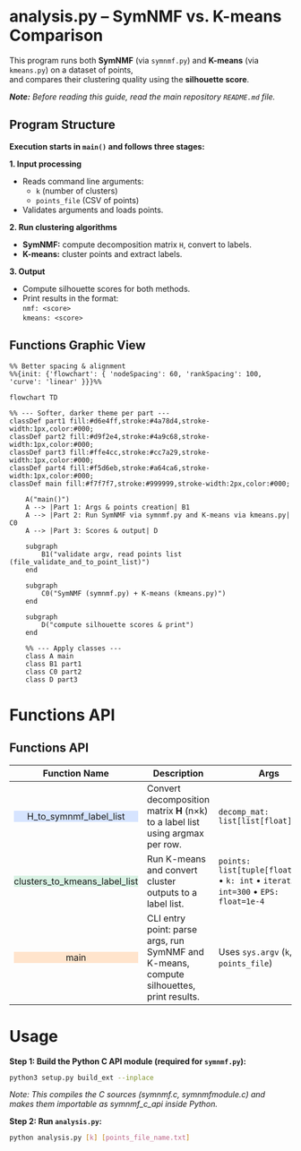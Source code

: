 # analysis.py – SymNMF vs. K-means Comparison

This program runs both **SymNMF** (via `symnmf.py`) and **K-means** (via `kmeans.py`) on a dataset of points,  
and compares their clustering quality using the **silhouette score**.

***Note:** Before reading this guide, read the main repository `README.md` file.*

## Program Structure
**Execution starts in `main()` and follows three stages:**

**1. Input processing**  
- Reads command line arguments:  
  - `k` (number of clusters)  
  - `points_file` (CSV of points)  
- Validates arguments and loads points.

**2. Run clustering algorithms**  
- **SymNMF:** compute decomposition matrix `H`, convert to labels.  
- **K-means:** cluster points and extract labels.

**3. Output**  
- Compute silhouette scores for both methods.  
- Print results in the format:  
`nmf: <score>`  
`kmeans: <score>`


## Functions Graphic View

```mermaid
%% Better spacing & alignment
%%{init: {'flowchart': { 'nodeSpacing': 60, 'rankSpacing': 100, 'curve': 'linear' }}}%%

flowchart TD

%% --- Softer, darker theme per part ---
classDef part1 fill:#d6e4ff,stroke:#4a78d4,stroke-width:1px,color:#000;
classDef part2 fill:#d9f2e4,stroke:#4a9c68,stroke-width:1px,color:#000;
classDef part3 fill:#ffe4cc,stroke:#cc7a29,stroke-width:1px,color:#000;
classDef part4 fill:#f5d6eb,stroke:#a64ca6,stroke-width:1px,color:#000;
classDef main fill:#f7f7f7,stroke:#999999,stroke-width:2px,color:#000;

    A("main()")
    A --> |Part 1: Args & points creation| B1
    A --> |Part 2: Run SymNMF via symnmf.py and K-means via kmeans.py| C0
    A --> |Part 3: Scores & output| D

    subgraph  
        B1("validate argv, read points list (file_validate_and_to_point_list)")
    end

    subgraph  
        C0("SymNMF (symnmf.py) + K-means (kmeans.py)")
    end

    subgraph  
        D("compute silhouette scores & print")
    end

    %% --- Apply classes ---
    class A main
    class B1 part1
    class C0 part2
    class D part3
```

# Functions API

## Functions API

| <div align="center">Function Name</div> | Description | Args | Returns | Errors / Notes |
|---|---|---|---|---|
| <div align="center" style="background-color:#d6e4ff;">H_to_symnmf_label_list</div> | Convert decomposition matrix **H** (n×k) to a label list using argmax per row. | `decomp_mat: list[list[float]]` | `list[int]` of length `n` with cluster indices. | Assumes rectangular n×k input. Pure helper. |
| <div align="center" style="background-color:#d9f2e4;">clusters_to_kmeans_label_list</div> | Run K-means and convert cluster outputs to a label list. | `points: list[tuple[float,...]]` • `k: int` • `iterations: int=300` • `EPS: float=1e-4` | `list[int]` of length `n`. | Relies on `kmeans.k_means_clusters`. Pure helper. |
| <div align="center" style="background-color:#ffe4cc;">main</div> | CLI entry point: parse args, run SymNMF and K-means, compute silhouettes, print results. | Uses `sys.argv` (`k`, `points_file`) | `None` (prints scores) | Raises/handles `ValueError`, `OSError`, `MemoryError`. Exits with code `1` on error. |


# Usage

**Step 1: Build the Python C API module (required for `symnmf.py`):**
```bash
python3 setup.py build_ext --inplace
```

*Note: This compiles the C sources (symnmf.c, symnmfmodule.c) and makes them importable as symnmf_c_api inside Python.*

**Step 2: Run `analysis.py`:**

```bash
python analysis.py [k] [points_file_name.txt]
```


